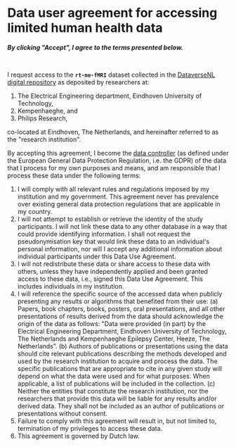 # Data user agreement for accessing limited human health data

***By clicking "Accept", I agree to the terms presented below.***

<br>

I request access to the **`rt-me-fMRI`** dataset collected in the [DataverseNL digital repository](https://doi.org/10.34894/4FVJHM) as deposited by researchers at:
1. The Electrical Engineering department, Eindhoven University of Technology,
2. Kempenhaeghe, and 
3. Philips Research,

co-located at Eindhoven, The Netherlands, and hereinafter referred to as the "research institution".

By accepting this agreement, I become the [data controller](https://ec.europa.eu/info/law/law-topic/data-protection/reform/rules-business-and-organisations/obligations/controller-processor/what-data-controller-or-data-processor_en) (as defined under the European General Data Protection Regulation, i.e. the GDPR) of the data that I process for my own purposes and means, and am responsible that I process these data under the following terms:
1.	I will comply with all relevant rules and regulations imposed by my institution and my government. This agreement never has prevalence over existing general data protection regulations that are applicable in my country.
2.	I will not attempt to establish or retrieve the identity of the study participants. I will not link these data to any other database in a way that could provide identifying information. I shall not request the pseudonymisation key that would link these data to an individual's personal information, nor will I accept any additional information about individual participants under this Data Use Agreement.
3.	I will not redistribute these data or share access to these data with others, unless they have independently applied and been granted access to these data, i.e., signed this Data Use Agreement. This includes individuals in my institution.
4.	I will reference the specific source of the accessed data when publicly presenting any results or algorithms that benefited from their use: (a) Papers, book chapters, books, posters, oral presentations, and all other presentations of results derived from the data should acknowledge the origin of the data as follows: "Data were provided (in part) by the Electrical Engineering Department, Eindhoven University of Technology, The Netherlands and Kempenhaeghe Epilepsy Center, Heeze, The Netherlands”. (b) Authors of publications or presentations using the data should cite relevant publications describing the methods developed and used by the research institution to acquire and process the data. The specific publications that are appropriate to cite in any given study will depend on what the data were used and for what purposes. When applicable, a list of publications will be included in the collection. (c) Neither the entities that constitute the research institution, nor the researchers that provide this data will be liable for any results and/or derived data. They shall not be included as an author of publications or presentations without consent.
5.	Failure to comply with this agreement will result in, but not limited to, termination of my privileges to access these data.
6.	This agreement is governed by Dutch law.

